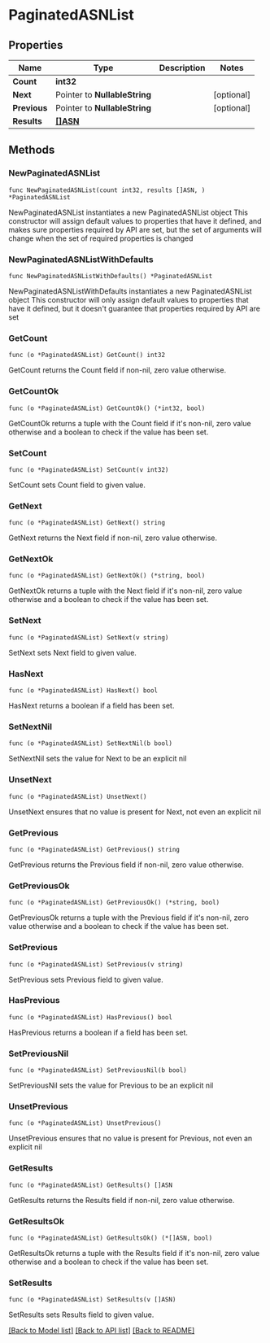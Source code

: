 # PaginatedASNList

## Properties

Name | Type | Description | Notes
------------ | ------------- | ------------- | -------------
**Count** | **int32** |  | 
**Next** | Pointer to **NullableString** |  | [optional] 
**Previous** | Pointer to **NullableString** |  | [optional] 
**Results** | [**[]ASN**](ASN.md) |  | 

## Methods

### NewPaginatedASNList

`func NewPaginatedASNList(count int32, results []ASN, ) *PaginatedASNList`

NewPaginatedASNList instantiates a new PaginatedASNList object
This constructor will assign default values to properties that have it defined,
and makes sure properties required by API are set, but the set of arguments
will change when the set of required properties is changed

### NewPaginatedASNListWithDefaults

`func NewPaginatedASNListWithDefaults() *PaginatedASNList`

NewPaginatedASNListWithDefaults instantiates a new PaginatedASNList object
This constructor will only assign default values to properties that have it defined,
but it doesn't guarantee that properties required by API are set

### GetCount

`func (o *PaginatedASNList) GetCount() int32`

GetCount returns the Count field if non-nil, zero value otherwise.

### GetCountOk

`func (o *PaginatedASNList) GetCountOk() (*int32, bool)`

GetCountOk returns a tuple with the Count field if it's non-nil, zero value otherwise
and a boolean to check if the value has been set.

### SetCount

`func (o *PaginatedASNList) SetCount(v int32)`

SetCount sets Count field to given value.


### GetNext

`func (o *PaginatedASNList) GetNext() string`

GetNext returns the Next field if non-nil, zero value otherwise.

### GetNextOk

`func (o *PaginatedASNList) GetNextOk() (*string, bool)`

GetNextOk returns a tuple with the Next field if it's non-nil, zero value otherwise
and a boolean to check if the value has been set.

### SetNext

`func (o *PaginatedASNList) SetNext(v string)`

SetNext sets Next field to given value.

### HasNext

`func (o *PaginatedASNList) HasNext() bool`

HasNext returns a boolean if a field has been set.

### SetNextNil

`func (o *PaginatedASNList) SetNextNil(b bool)`

 SetNextNil sets the value for Next to be an explicit nil

### UnsetNext
`func (o *PaginatedASNList) UnsetNext()`

UnsetNext ensures that no value is present for Next, not even an explicit nil
### GetPrevious

`func (o *PaginatedASNList) GetPrevious() string`

GetPrevious returns the Previous field if non-nil, zero value otherwise.

### GetPreviousOk

`func (o *PaginatedASNList) GetPreviousOk() (*string, bool)`

GetPreviousOk returns a tuple with the Previous field if it's non-nil, zero value otherwise
and a boolean to check if the value has been set.

### SetPrevious

`func (o *PaginatedASNList) SetPrevious(v string)`

SetPrevious sets Previous field to given value.

### HasPrevious

`func (o *PaginatedASNList) HasPrevious() bool`

HasPrevious returns a boolean if a field has been set.

### SetPreviousNil

`func (o *PaginatedASNList) SetPreviousNil(b bool)`

 SetPreviousNil sets the value for Previous to be an explicit nil

### UnsetPrevious
`func (o *PaginatedASNList) UnsetPrevious()`

UnsetPrevious ensures that no value is present for Previous, not even an explicit nil
### GetResults

`func (o *PaginatedASNList) GetResults() []ASN`

GetResults returns the Results field if non-nil, zero value otherwise.

### GetResultsOk

`func (o *PaginatedASNList) GetResultsOk() (*[]ASN, bool)`

GetResultsOk returns a tuple with the Results field if it's non-nil, zero value otherwise
and a boolean to check if the value has been set.

### SetResults

`func (o *PaginatedASNList) SetResults(v []ASN)`

SetResults sets Results field to given value.



[[Back to Model list]](../README.md#documentation-for-models) [[Back to API list]](../README.md#documentation-for-api-endpoints) [[Back to README]](../README.md)


